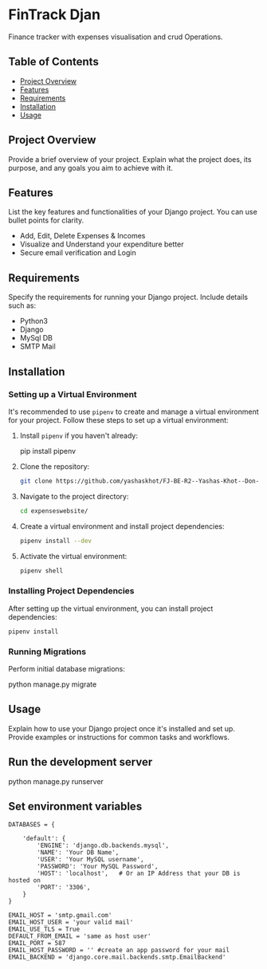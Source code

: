 # FinTrack Djan

Finance tracker with expenses visualisation and crud Operations.
## Table of Contents

- [Project Overview](#project-overview)
- [Features](#features)
- [Requirements](#requirements)
- [Installation](#installation)
- [Usage](#usage)

## Project Overview

Provide a brief overview of your project. Explain what the project does, its purpose, and any goals you aim to achieve with it.

## Features

List the key features and functionalities of your Django project. You can use bullet points for clarity.

- Add, Edit, Delete Expenses & Incomes
- Visualize and Understand your expenditure better
- Secure email verification and Login

## Requirements

Specify the requirements for running your Django project. Include details such as:

- Python3
- Django 
- MySql DB 
- SMTP Mail



## Installation

### Setting up a Virtual Environment

It's recommended to use `pipenv` to create and manage a virtual environment for your project. Follow these steps to set up a virtual environment:

1. Install `pipenv` if you haven't already:

   pip install pipenv

2. Clone the repository:

   ```bash
   git clone https://github.com/yashaskhot/FJ-BE-R2--Yashas-Khot--Don-Bosco-Institute-of-Technology-Mumbai.git
   ```

3. Navigate to the project directory:

   ```bash
   cd expenseswebsite/
   ```

4. Create a virtual environment and install project dependencies:

   ```bash
   pipenv install --dev
   ```

5. Activate the virtual environment:

   ```bash
   pipenv shell
   ```

### Installing Project Dependencies

After setting up the virtual environment, you can install project dependencies:

```
pipenv install
```

### Running Migrations

Perform initial database migrations:

python manage.py migrate


## Usage

Explain how to use your Django project once it's installed and set up. Provide examples or instructions for common tasks and workflows.

## Run the development server
python manage.py runserver


## Set environment variables
```
DATABASES = {
    
    'default': {
        'ENGINE': 'django.db.backends.mysql', 
        'NAME': 'Your DB Name',
        'USER': 'Your MySQL username',
        'PASSWORD': 'Your MySQL Password',
        'HOST': 'localhost',   # Or an IP Address that your DB is hosted on
        'PORT': '3306', 
    }
}

EMAIL_HOST = 'smtp.gmail.com'
EMAIL_HOST_USER = 'your valid mail'
EMAIL_USE_TLS = True
DEFAULT_FROM_EMAIL = 'same as host user'
EMAIL_PORT = 587
EMAIL_HOST_PASSWORD = '' #create an app password for your mail
EMAIL_BACKEND = 'django.core.mail.backends.smtp.EmailBackend'

```



